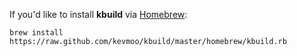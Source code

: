 If you'd like to install **kbuild** via [Homebrew](http://mxcl.github.com/homebrew/):

`brew install https://raw.github.com/kevmoo/kbuild/master/homebrew/kbuild.rb`